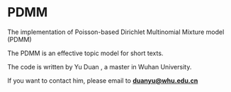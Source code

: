 # PDMM
The implementation of Poisson-based Dirichlet Multinomial Mixture model (PDMM)

The PDMM is an effective topic model for short texts.

The code is written by Yu Duan , a master in Wuhan University.

If you want to contact him, please email to **duanyu@whu.edu.cn**
